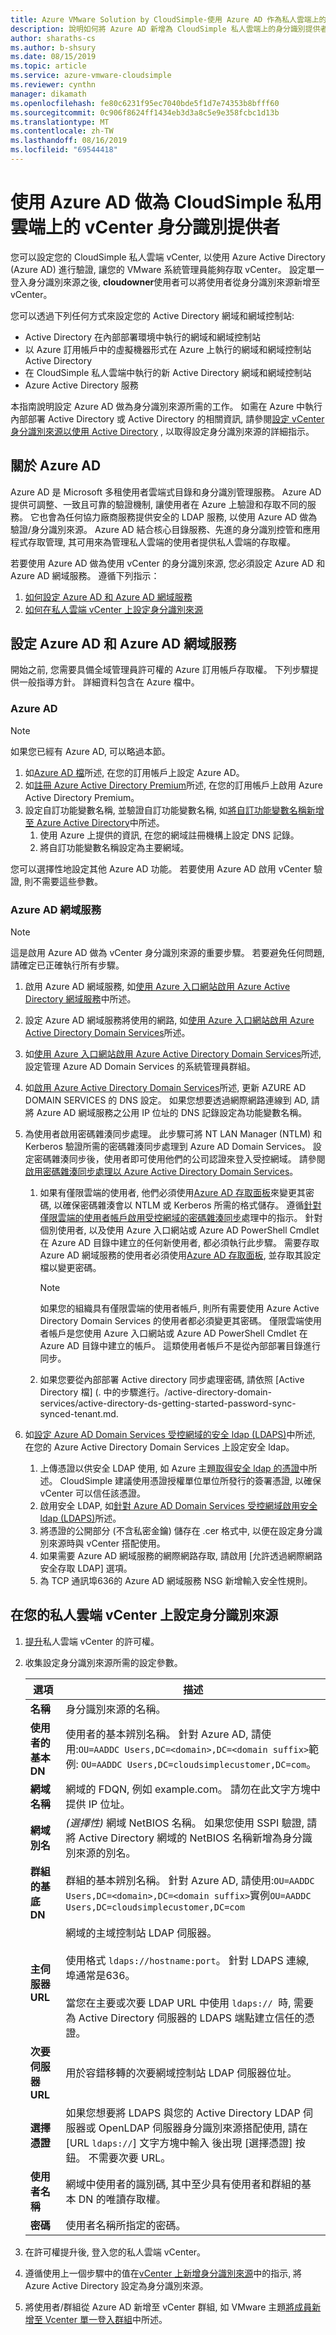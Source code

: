 ```yaml
---
title: Azure VMware Solution by CloudSimple-使用 Azure AD 作為私人雲端上的身分識別來源
description: 說明如何將 Azure AD 新增為 CloudSimple 私人雲端上的身分識別提供者, 以驗證從 Azure 存取 CloudSimple 的使用者
author: sharaths-cs
ms.author: b-shsury
ms.date: 08/15/2019
ms.topic: article
ms.service: azure-vmware-cloudsimple
ms.reviewer: cynthn
manager: dikamath
ms.openlocfilehash: fe80c6231f95ec7040bde5f1d7e74353b8bfff60
ms.sourcegitcommit: 0c906f8624ff1434eb3d3a8c5e9e358fcbc1d13b
ms.translationtype: MT
ms.contentlocale: zh-TW
ms.lasthandoff: 08/16/2019
ms.locfileid: "69544418"
---
```

# <a name="use-azure-ad-as-an-identity-provider-for-vcenter-on-cloudsimple-private-cloud"></a>使用 Azure AD 做為 CloudSimple 私用雲端上的 vCenter 身分識別提供者

您可以設定您的 CloudSimple 私人雲端 vCenter, 以使用 Azure Active Directory (Azure AD) 進行驗證, 讓您的 VMware 系統管理員能夠存取 vCenter。 設定單一登入身分識別來源之後, **cloudowner**使用者可以將使用者從身分識別來源新增至 vCenter。  

您可以透過下列任何方式來設定您的 Active Directory 網域和網域控制站:

* Active Directory 在內部部署環境中執行的網域和網域控制站
* 以 Azure 訂用帳戶中的虛擬機器形式在 Azure 上執行的網域和網域控制站 Active Directory
* 在 CloudSimple 私人雲端中執行的新 Active Directory 網域和網域控制站
* Azure Active Directory 服務

本指南說明設定 Azure AD 做為身分識別來源所需的工作。  如需在 Azure 中執行內部部署 Active Directory 或 Active Directory 的相關資訊, 請參閱[設定 vCenter 身分識別來源以使用 Active Directory](set-vcenter-identity.md) , 以取得設定身分識別來源的詳細指示。

## <a name="about-azure-ad"></a>關於 Azure AD

Azure AD 是 Microsoft 多租使用者雲端式目錄和身分識別管理服務。  Azure AD 提供可調整、一致且可靠的驗證機制, 讓使用者在 Azure 上驗證和存取不同的服務。  它也會為任何協力廠商服務提供安全的 LDAP 服務, 以使用 Azure AD 做為驗證/身分識別來源。  Azure AD 結合核心目錄服務、先進的身分識別控管和應用程式存取管理, 其可用來為管理私人雲端的使用者提供私人雲端的存取權。

若要使用 Azure AD 做為使用 vCenter 的身分識別來源, 您必須設定 Azure AD 和 Azure AD 網域服務。 遵循下列指示：

1. [如何設定 Azure AD 和 Azure AD 網域服務](#set-up-azure-ad-and-azure-ad-domain-services)
2. [如何在私人雲端 vCenter 上設定身分識別來源](#set-up-an-identity-source-on-your-private-cloud-vcenter)

## <a name="set-up-azure-ad-and-azure-ad-domain-services"></a>設定 Azure AD 和 Azure AD 網域服務

開始之前, 您需要具備全域管理員許可權的 Azure 訂用帳戶存取權。  下列步驟提供一般指導方針。 詳細資料包含在 Azure 檔中。

### <a name="azure-ad"></a>Azure AD

> [!NOTE]
> 如果您已經有 Azure AD, 可以略過本節。

1. 如[Azure AD 檔](../active-directory/fundamentals/get-started-azure-ad.md)所述, 在您的訂用帳戶上設定 Azure AD。
2. 如[註冊 Azure Active Directory Premium](../active-directory/fundamentals/active-directory-get-started-premium.md)所述, 在您的訂用帳戶上啟用 Azure Active Directory Premium。
3. 設定自訂功能變數名稱, 並驗證自訂功能變數名稱, 如[將自訂功能變數名稱新增至 Azure Active Directory](../active-directory/fundamentals/add-custom-domain.md)中所述。
    1. 使用 Azure 上提供的資訊, 在您的網域註冊機構上設定 DNS 記錄。
    2. 將自訂功能變數名稱設定為主要網域。

您可以選擇性地設定其他 Azure AD 功能。  若要使用 Azure AD 啟用 vCenter 驗證, 則不需要這些參數。

### <a name="azure-ad-domain-services"></a>Azure AD 網域服務

> [!NOTE]
> 這是啟用 Azure AD 做為 vCenter 身分識別來源的重要步驟。  若要避免任何問題, 請確定已正確執行所有步驟。

1. 啟用 Azure AD 網域服務, 如[使用 Azure 入口網站啟用 Azure Active Directory 網域服務](../active-directory-domain-services/active-directory-ds-getting-started.md)中所述。
2. 設定 Azure AD 網域服務將使用的網路, 如[使用 Azure 入口網站啟用 Azure Active Directory Domain Services](../active-directory-domain-services/active-directory-ds-getting-started-network.md)所述。
3. 如[使用 Azure 入口網站啟用 Azure Active Directory Domain Services](../active-directory-domain-services/active-directory-ds-getting-started-admingroup.md)所述, 設定管理 Azure AD Domain Services 的系統管理員群組。
4. 如[啟用 Azure Active Directory Domain Services](../active-directory-domain-services/active-directory-ds-getting-started-dns.md)所述, 更新 AZURE AD DOMAIN SERVICES 的 DNS 設定。  如果您想要透過網際網路連線到 AD, 請將 Azure AD 網域服務之公用 IP 位址的 DNS 記錄設定為功能變數名稱。
5. 為使用者啟用密碼雜湊同步處理。  此步驟可將 NT LAN Manager (NTLM) 和 Kerberos 驗證所需的密碼雜湊同步處理到 Azure AD Domain Services。 設定密碼雜湊同步後，使用者即可使用他們的公司認證來登入受控網域。 請參閱[啟用密碼雜湊同步處理以 Azure Active Directory Domain Services](../active-directory-domain-services/active-directory-ds-getting-started-password-sync.md)。
    1. 如果有僅限雲端的使用者, 他們必須使用<a href="http://myapps.microsoft.com/" target="_blank">Azure AD 存取面板</a>來變更其密碼, 以確保密碼雜湊會以 NTLM 或 Kerberos 所需的格式儲存。  遵循[針對僅限雲端的使用者帳戶啟用受控網域的密碼雜湊同步](../active-directory-domain-services/active-directory-ds-getting-started-password-sync.md#task-5-enable-password-hash-synchronization-to-your-managed-domain-for-cloud-only-user-accounts)處理中的指示。  針對個別使用者, 以及使用 Azure 入口網站或 Azure AD PowerShell Cmdlet 在 Azure AD 目錄中建立的任何新使用者, 都必須執行此步驟。 需要存取 Azure AD 網域服務的使用者必須使用<a href="http://myapps.microsoft.com/" target="_blank">Azure AD 存取面板</a>, 並存取其設定檔以變更密碼。

        > [!NOTE]
        > 如果您的組織具有僅限雲端的使用者帳戶, 則所有需要使用 Azure Active Directory Domain Services 的使用者都必須變更其密碼。 僅限雲端使用者帳戶是您使用 Azure 入口網站或 Azure AD PowerShell Cmdlet 在 Azure AD 目錄中建立的帳戶。 這類使用者帳戶不是從內部部署目錄進行同步。

    2. 如果您要從內部部署 Active directory 同步處理密碼, 請依照 [Active Directory 檔] (. 中的步驟進行。/active-directory-domain-services/active-directory-ds-getting-started-password-sync-synced-tenant.md.

6.  如[設定 Azure AD Domain Services 受控網域的安全 ldap (LDAPS)](../active-directory-domain-services/active-directory-ds-admin-guide-configure-secure-ldap.md)中所述, 在您的 Azure Active Directory Domain Services 上設定安全 ldap。
    1. 上傳憑證以供安全 LDAP 使用, 如 Azure 主題[取得安全 ldap 的憑證](../active-directory-domain-services/configure-ldaps.md#task-1---obtain-a-certificate-for-secure-ldap)中所述。  CloudSimple 建議使用憑證授權單位單位所發行的簽署憑證, 以確保 vCenter 可以信任該憑證。
    2. 啟用安全 LDAP, 如[針對 Azure AD Domain Services 受控網域啟用安全 ldap (LDAPS)](../active-directory-domain-services/active-directory-ds-admin-guide-configure-secure-ldap-enable-ldaps.md)所述。
    3. 將憑證的公開部分 (不含私密金鑰) 儲存在 .cer 格式中, 以便在設定身分識別來源時與 vCenter 搭配使用。
    4. 如果需要 Azure AD 網域服務的網際網路存取, 請啟用 [允許透過網際網路安全存取 LDAP] 選項。
    5. 為 TCP 通訊埠636的 Azure AD 網域服務 NSG 新增輸入安全性規則。

## <a name="set-up-an-identity-source-on-your-private-cloud-vcenter"></a>在您的私人雲端 vCenter 上設定身分識別來源

1. [提升](escalate-private-cloud-privileges.md)私人雲端 vCenter 的許可權。
2. 收集設定身分識別來源所需的設定參數。

    | **選項** | **描述** |
    |------------|-----------------|
    | **名稱** | 身分識別來源的名稱。 |
    | **使用者的基本 DN** | 使用者的基本辨別名稱。  針對 Azure AD, 請使用:`OU=AADDC Users,DC=<domain>,DC=<domain suffix>`範例: `OU=AADDC Users,DC=cloudsimplecustomer,DC=com`。|
    | **網域名稱** | 網域的 FDQN, 例如 example.com。 請勿在此文字方塊中提供 IP 位址。 |
    | **網域別名** | *(選擇性)* 網域 NetBIOS 名稱。 如果您使用 SSPI 驗證, 請將 Active Directory 網域的 NetBIOS 名稱新增為身分識別來源的別名。 |
    | **群組的基底 DN** | 群組的基本辨別名稱。 針對 Azure AD, 請使用:`OU=AADDC Users,DC=<domain>,DC=<domain suffix>`實例`OU=AADDC Users,DC=cloudsimplecustomer,DC=com`|
    | **主伺服器 URL** | 網域的主域控制站 LDAP 伺服器。<br><br>使用格式 `ldaps://hostname:port`。 針對 LDAPS 連線, 埠通常是636。 <br><br>當您在主要或次要 LDAP URL 中使用 `ldaps://`  時, 需要為 Active Directory 伺服器的 LDAPS 端點建立信任的憑證。 |
    | **次要伺服器 URL** | 用於容錯移轉的次要網域控制站 LDAP 伺服器位址。 |
    | **選擇憑證** | 如果您想要將 LDAPS 與您的 Active Directory LDAP 伺服器或 OpenLDAP 伺服器身分識別來源搭配使用, 請在 [URL `ldaps://`] 文字方塊中輸入 後出現 [選擇憑證] 按鈕。 不需要次要 URL。 |
    | **使用者名稱** | 網域中使用者的識別碼, 其中至少具有使用者和群組的基本 DN 的唯讀存取權。 |
    | **密碼** | 使用者名稱所指定的密碼。 |

3. 在許可權提升後, 登入您的私人雲端 vCenter。
4. 遵循使用上一個步驟中的值在[vCenter 上新增身分識別來源](set-vcenter-identity.md#add-an-identity-source-on-vcenter)中的指示, 將 Azure Active Directory 設定為身分識別來源。
5. 將使用者/群組從 Azure AD 新增至 vCenter 群組, 如 VMware 主題<a href="https://docs.vmware.com/en/VMware-vSphere/5.5/com.vmware.vsphere.security.doc/GUID-CDEA6F32-7581-4615-8572-E0B44C11D80D.html" target="_blank">將成員新增至 Vcenter 單一登入群組</a>中所述。
